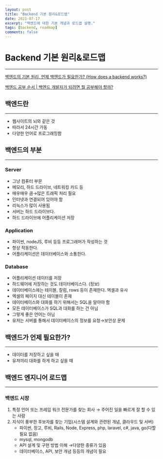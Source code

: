 ```yaml
---
layout: post
title: "Backend 기본 원리&로드맵"
date: 2021-07-17
excerpt: "백엔드에 대한 기본 개념과 로드맵 설명."
tags: [backend, roadmap]
comments: false
---
```


# Backend 기본 원리&로드맵

---

[백엔드의 기본 원리, 언제 백엔드가 필요한가? (How does a backend works?)](https://youtu.be/8oIJ26CNPXQ)

[백엔드 공부 순서 | 백엔드 개발자가 되려면 뭘 공부해야 할까?](https://youtu.be/89bFo003oik)

## 백엔드란

---

- 웹사이트의 뇌와 같은 것
- 따라서 24시간 가동
- 다양한 언어로 프로그래밍함

## 백엔드의 부분

---

### Server

- 그냥 컴퓨터 부문
- 메모리, 하드 드라이브, 네트워킹 카드 등
- 매우매우 큼→많은 트래픽 처리 필요
- 인터넷과 연결되어 있어야 함
- 리눅스가 많이 사용됨
- 서버는 하드 드라이브다.
- 하드 드라이브에 어플리케이션 저장

### Application

- 파이썬, nodeJS, 루비 등등 프로그래머가 작성하는 것
- 항상 작동한다.
- 어플리케이션은 데이터베이스와 소통한다.

### Database

- 어플리케이션 데이터를 저장
- 하드웨어에 저장하는 것도 데이터베이스다. (정보)
- 데이터베이스에는 테이블, 칼럼, rows 등이 존재한다. 엑셀과 유사
- 엑셀의 페이지 대신 테이블이 존재
- 데이터베이스와 대화를 하기 위해서는 SQL을 알아야 함
- 모든 데이터베이스가 SQL과 대화를 하는 건 아님
- 그렇게 좋은 언어는 아님
- 유저는 서버를 통해서 데이터베이스의 정보를 요청→보안상 문제

## 백엔드가 언제 필요한가?

---

- 데이터를 저장하고 싶을 때
- 유저끼리 대화를 하게 하고 싶을 때

## 백엔드 엔지니어 로드맵

---

### 백엔드 시장

1. 특정 언어 또는 프레임 워크 전문가를 찾는 회사 → 주어진 일을 빠르게 잘 할 수 있는 사람
2. 지식이 풍부한 후보자를 찾는 기업(시스템 설계와 관련된 개념, 클라우드 및 서버)
   - 파이썬, 장고, 루비, Rails, Node, Express, php, laravel, c#, java, go(다할 필요 없음)
   - mysql, mongodb
   - API 설계 및 구현 방법 이해 →다양한 종류가 있음
   - 데이터베이스, API, 보안 개념 등등의 개념이 필요
